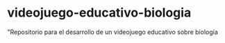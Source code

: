 # videojuego-educativo-biologia
"Repositorio para el desarrollo de un videojuego educativo sobre biología
